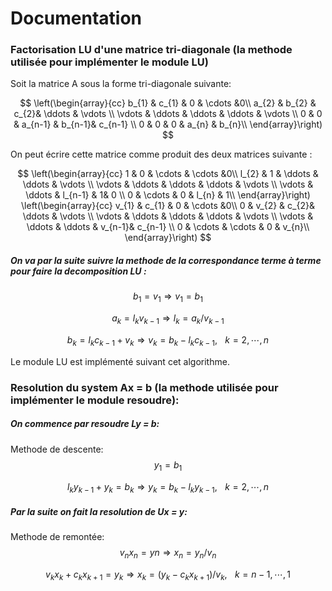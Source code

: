 # Documentation 

### Factorisation LU d'une matrice tri-diagonale (la methode utilisée pour implémenter le module LU)

Soit la matrice A sous la forme tri-diagonale suivante:

$$
\left(\begin{array}{cc} 
b_{1} & c_{1} & 0 & \cdots &0\\ 
a_{2} & b_{2} & c_{2}& \ddots & \vdots \\ 
\vdots  & \ddots  & \ddots  & \ddots & \vdots   \\
0 & 0 & a_{n-1} & b_{n-1}& c_{n-1} \\ 
0 & 0 & 0 & a_{n} & b_{n}\\ 
\end{array}\right)
$$ 

On peut écrire cette matrice comme produit des deux matrices suivante :

$$
\left(\begin{array}{cc} 
1 & 0 & \cdots & \cdots &0\\ 
l_{2} & 1 & \ddots & \ddots & \vdots \\ 
\vdots  & \ddots  & \ddots  & \ddots & \vdots   \\
\vdots & \ddots & l_{n-1} & 1& 0 \\ 
0 & \cdots & 0 & l_{n} & 1\\ 
\end{array}\right)
\left(\begin{array}{cc} 
v_{1} & c_{1} & 0 & \cdots &0\\ 
0 & v_{2} & c_{2}& \ddots & \vdots \\ 
\vdots  & \ddots  & \ddots  & \ddots & \vdots   \\
\vdots & \ddots & \ddots & v_{n-1}& c_{n-1} \\ 
0 & \cdots & \cdots & 0 & v_{n}\\ 
\end{array}\right)
$$ 
##### On va par la suite suivre la methode de la correspondance terme à terme pour faire la decomposition LU :

$$b_{1}=v_{1} \Rightarrow v_{1} = b_{1} $$

$$a_{k}= l_{k} v_{k−1} \Rightarrow l_{k} = a_{k}/v_{k−1}$$

$$b_{k} = l_{k} c_{k−1} + v_{k} \Rightarrow v_{k} = b_{k} − l_{k} c_{k−1}, \hspace{10pt} k = 2,\cdots, n $$

Le module LU est implémenté suivant cet algorithme.

### Resolution du system Ax = b (la methode utilisée pour implémenter le module resoudre):
##### On commence par resoudre Ly = b:
Methode de descente:
$$y_{1} = b_{1}$$

$$l_{k} y_{k−1} + y_{k} = b_{k} \Rightarrow  y_{k} = b_{k} − l_{k} y_{k−1}, \hspace{10pt} k = 2, \cdots, n$$

##### Par la suite on fait la resolution de Ux = y:
Methode de remontée:
$$v_{n}x_{n} = yn \Rightarrow x_{n} = y_{n} / v_{n} $$

$$v_{k}x_{k} + c_{k}x_{k+1} = y_{k} \Rightarrow x_{k} = (y_{k} − c_{k}x_{k+1})/v_{k}, \hspace{10pt} k = n − 1,\cdots , 1$$
